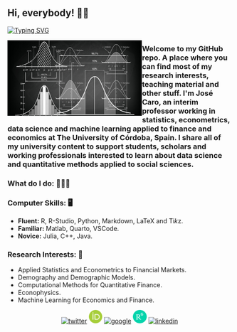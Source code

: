 ## Hi, everybody! 👋🏻

[![Typing SVG](https://readme-typing-svg.herokuapp.com?font=Fira+Code&size=24&duration=4000&pause=500&width=435&lines=Jos%C3%A9+R.+Caro-Barrera)](https://git.io/typing-svg)

<img align="left" width="60%" src="img/calculation-statistics-mathematics-graphics.jpg"></a>

### Welcome to my GitHub repo. A place where you can find most of my research interests, teaching material and other stuff. I'm José Caro, an interim professor working in statistics, econometrics, data science and machine learning applied to finance and economics at The University of Córdoba, Spain. I share all of my university content to support students, scholars and working professionals interested to learn about data science and quantitative methods applied to social sciences. </a></br>

### What do I do: 🧑🏼‍💻

### Computer Skills: 🖥️

- **Fluent:** R, R-Studio, Python, Markdown, LaTeX and Ti*k*z. 
- **Familiar:** Matlab, Quarto, VSCode.
- **Novice:** Julia, C++, Java.

### Research Interests: 📜 

- Applied Statistics and Econometrics to Financial Markets.
- Demography and Demographic Models.
- Computational Methods for Quantitative Finance.
- Econophysics.
- Machine Learning for Economics and Finance.

<p align="center">
  <a href="https://twitter.com/caroisallin"><img width="7%" src="https://img.icons8.com/color/96/000000/twitter-squared.png" alt="twitter"/></a>
  <a href="https://orcid.org/0000-0001-6154-2493"><img width="6%" src="img/ORCID_iD.png" alt="orcid"/></a>
  <a href="https://scholar.google.es/citations?user=NGV9ylEAAAAJ&hl=es"><img width="7%" src="https://img.icons8.com/color/96/000000/google.png" alt="google"/></a>
  <a href="https://www.researchgate.net/profile/Jose-R-Caro-Barrera-2"><img width="6%" src="img/ResearchGate_icon.png" alt="researchgate"/></a>
  <a href="https://www.github.com/jrcarob"><img width="7%" src="https://img.icons8.com/color/96/000000/github.png" alt="linkedin"/></a>

